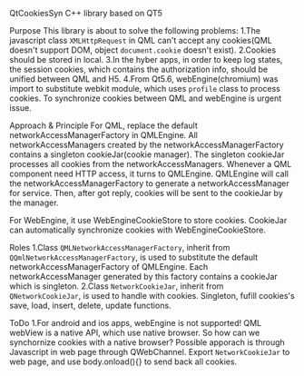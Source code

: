 QtCookiesSyn
C++ library based on QT5

Purpose
This library is about to solve the following problems:
1.The javascript class `XMLHttpRequest` in QML can't accept any cookies(QML doesn't support DOM, object `document.cookie` doesn't exist).
2.Cookies should be stored in local.
3.In the hyber apps, in order to keep log states, the session cookies, which contains the authorization info, should be unified between QML and H5.
4.From Qt5.6, webEngine(chromium) was import to substitute webkit module, which uses `profile` class to process cookies. To synchronize cookies between QML and webEngine is urgent issue.

Approach & Principle
For QML, replace the default networkAccessManagerFactory in QMLEngine. All networkAccessManagers created by the networkAccessManagerFactory contains a singleton cookieJar(cookie manager). The singleton cookieJar processes all cookies from the networkAccessManagers. Whenever a QML component need HTTP access, it turns to QMLEngine. QMLEngine will call the networkAccessManagerFactory to generate a networkAccessManager for service. Then, after got reply, cookies will be sent to the cookieJar by the manager.

For WebEngine, it use WebEngineCookieStore to store cookies. CookieJar can automatically synchronize cookies with WebEngineCookieStore.

Roles
1.Class `QMLNetworkAccessManagerFactory`, inherit from `QQmlNetworkAccessManagerFactory`, is used to substitute the default networkAccessManagerFactory of QMLEngine. Each networkAccessManager generated by this factory contains a cookieJar which is singleton.
2.Class `NetworkCookieJar`, inherit from `QNetworkCookieJar`, is used to handle with cookies. Singleton, fufill cookies's save, load, insert, delete, update functions.

ToDo
1.For android and ios apps, webEngine is not supported! QML webView is a native API, which use native browser. So how can we synchornize cookies with a native browser? Possible apporach is through Javascript in web page through QWebChannel. Export `NetworkCookieJar` to web page, and use body.onload(){} to send back all cookies.
